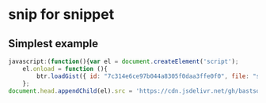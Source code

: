 # snip for snippet 


## Simplest example

```js
javascript:(function(){var el = document.createElement('script');
    el.onload = function (){
        btr.loadGist({ id: "7c314e6ce97b044a8305f0daa3ffe0f0", file: "snippets.js" });
    };
document.head.appendChild(el).src = 'https://cdn.jsdelivr.net/gh/bastsoft/snip@1.1.0/dist/snip.js';})();
```